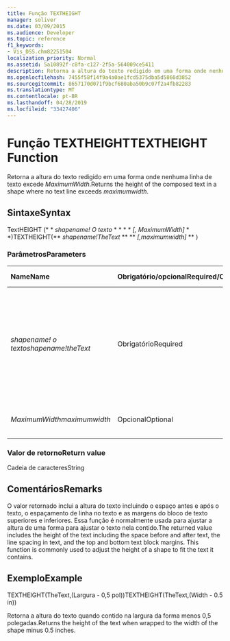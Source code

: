 ```yaml
---
title: Função TEXTHEIGHT
manager: soliver
ms.date: 03/09/2015
ms.audience: Developer
ms.topic: reference
f1_keywords:
- Vis_DSS.chm82251504
localization_priority: Normal
ms.assetid: 5a10892f-c8fa-c127-2f5a-564009ce5411
description: Retorna a altura do texto redigido em uma forma onde nenhuma linha de texto excede MaximumWidth.
ms.openlocfilehash: 7455f58f14f9a4a0ae1fcd5375dba5d5860d3852
ms.sourcegitcommit: 8657170d071f9bcf680aba50b9c07f2a4fb82283
ms.translationtype: MT
ms.contentlocale: pt-BR
ms.lasthandoff: 04/28/2019
ms.locfileid: "33427406"
---
```

# <a name="textheight-function"></a><span data-ttu-id="5fb78-103">Função TEXTHEIGHT</span><span class="sxs-lookup"><span data-stu-id="5fb78-103">TEXTHEIGHT Function</span></span>

<span data-ttu-id="5fb78-104">Retorna a altura do texto redigido em uma forma onde nenhuma linha de texto excede _MaximumWidth_.</span><span class="sxs-lookup"><span data-stu-id="5fb78-104">Returns the height of the composed text in a shape where no text line exceeds  _maximumwidth_.</span></span> 
  
## <a name="syntax"></a><span data-ttu-id="5fb78-105">Sintaxe</span><span class="sxs-lookup"><span data-stu-id="5fb78-105">Syntax</span></span>

<span data-ttu-id="5fb78-106">TextHEIGHT (\* \* *shapename! O texto* \* \* \* \* *[, MaximumWidth]* \* \*)</span><span class="sxs-lookup"><span data-stu-id="5fb78-106">TEXTHEIGHT(\*\* *shapename!TheText* \*\* \*\* *[,maximumwidth]* \*\* )</span></span> 
  
### <a name="parameters"></a><span data-ttu-id="5fb78-107">Parâmetros</span><span class="sxs-lookup"><span data-stu-id="5fb78-107">Parameters</span></span>

|<span data-ttu-id="5fb78-108">**Name**</span><span class="sxs-lookup"><span data-stu-id="5fb78-108">**Name**</span></span>|<span data-ttu-id="5fb78-109">**Obrigatório/opcional**</span><span class="sxs-lookup"><span data-stu-id="5fb78-109">**Required/Optional**</span></span>|<span data-ttu-id="5fb78-110">**Tipo de dados**</span><span class="sxs-lookup"><span data-stu-id="5fb78-110">**Data Type**</span></span>|<span data-ttu-id="5fb78-111">**Descrição**</span><span class="sxs-lookup"><span data-stu-id="5fb78-111">**Description**</span></span>|
|:-----|:-----|:-----|:-----|
| <span data-ttu-id="5fb78-112">_shapename! o texto_</span><span class="sxs-lookup"><span data-stu-id="5fb78-112">_shapename!theText_</span></span> <br/> |<span data-ttu-id="5fb78-113">Obrigatório</span><span class="sxs-lookup"><span data-stu-id="5fb78-113">Required</span></span>  <br/> |<span data-ttu-id="5fb78-114">**Cadeia de caracteres**</span><span class="sxs-lookup"><span data-stu-id="5fb78-114">**String**</span></span> <br/> |<span data-ttu-id="5fb78-115">Uma referência à célula chamada TheText na forma de destino.</span><span class="sxs-lookup"><span data-stu-id="5fb78-115">A reference to the cell named TheText in the target shape.</span></span>  <span data-ttu-id="5fb78-116">_shapename!_</span><span class="sxs-lookup"><span data-stu-id="5fb78-116">_shapename!_</span></span> <span data-ttu-id="5fb78-117">é o nome da forma da qual você deseja recuperar o texto.</span><span class="sxs-lookup"><span data-stu-id="5fb78-117">is the name of the shape from which you want to retrieve the text.</span></span>  <br/> |
| <span data-ttu-id="5fb78-118">_MaximumWidth_</span><span class="sxs-lookup"><span data-stu-id="5fb78-118">_maximumwidth_</span></span> <br/> |<span data-ttu-id="5fb78-119">Opcional</span><span class="sxs-lookup"><span data-stu-id="5fb78-119">Optional</span></span>  <br/> |<span data-ttu-id="5fb78-120">**Numérica**</span><span class="sxs-lookup"><span data-stu-id="5fb78-120">**Numeric**</span></span> <br/> |<span data-ttu-id="5fb78-121">A largura máxima de um bloco de texto.</span><span class="sxs-lookup"><span data-stu-id="5fb78-121">The maximum width of the text block.</span></span>  <br/> |
   
### <a name="return-value"></a><span data-ttu-id="5fb78-122">Valor de retorno</span><span class="sxs-lookup"><span data-stu-id="5fb78-122">Return value</span></span>

<span data-ttu-id="5fb78-123">Cadeia de caracteres</span><span class="sxs-lookup"><span data-stu-id="5fb78-123">String</span></span>
  
## <a name="remarks"></a><span data-ttu-id="5fb78-124">Comentários</span><span class="sxs-lookup"><span data-stu-id="5fb78-124">Remarks</span></span>

<span data-ttu-id="5fb78-p102">O valor retornado inclui a altura do texto incluindo o espaço antes e após o texto, o espaçamento de linha no texto e as margens do bloco de texto superiores e inferiores. Essa função é normalmente usada para ajustar a altura de uma forma para ajustar o texto nela contido.</span><span class="sxs-lookup"><span data-stu-id="5fb78-p102">The returned value includes the height of the text including the space before and after text, the line spacing in text, and the top and bottom text block margins. This function is commonly used to adjust the height of a shape to fit the text it contains.</span></span>
  
## <a name="example"></a><span data-ttu-id="5fb78-127">Exemplo</span><span class="sxs-lookup"><span data-stu-id="5fb78-127">Example</span></span>

<span data-ttu-id="5fb78-128">TEXTHEIGHT(TheText,(Largura - 0,5 pol))</span><span class="sxs-lookup"><span data-stu-id="5fb78-128">TEXTHEIGHT(TheText,(Width - 0.5 in))</span></span> 
  
<span data-ttu-id="5fb78-129">Retorna a altura do texto quando contido na largura da forma menos 0,5 polegadas.</span><span class="sxs-lookup"><span data-stu-id="5fb78-129">Returns the height of the text when wrapped to the width of the shape minus 0.5 inches.</span></span> 
  

